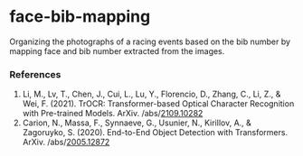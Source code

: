 # face-bib-mapping
Organizing the photographs of a racing events based on the bib number by mapping face and bib number extracted from the images.

### References
1. Li, M., Lv, T., Chen, J., Cui, L., Lu, Y., Florencio, D., Zhang, C., Li, Z., & Wei, F. (2021). TrOCR: Transformer-based Optical Character Recognition with Pre-trained Models. ArXiv. /abs/[2109.10282](https://arxiv.org/abs/2109.10282)
2. Carion, N., Massa, F., Synnaeve, G., Usunier, N., Kirillov, A., & Zagoruyko, S. (2020). End-to-End Object Detection with Transformers. ArXiv. /abs/[2005.12872](https://arxiv.org/abs/2005.12872)
